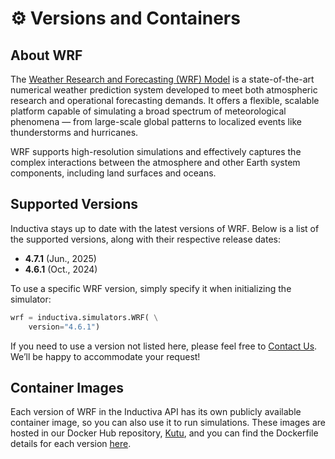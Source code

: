 # ⚙️ Versions and Containers

## About WRF
The [Weather Research and Forecasting (WRF) Model](https://www.mmm.ucar.edu/models/wrf) is a state-of-the-art numerical weather prediction system developed to meet both atmospheric research and operational forecasting demands. It offers a flexible, scalable platform capable of simulating a broad spectrum of meteorological phenomena — from large-scale global patterns to localized events like thunderstorms and hurricanes. 

WRF supports high-resolution simulations and effectively captures the complex interactions between the atmosphere and other Earth system components, including land surfaces and oceans.

## Supported Versions
Inductiva stays up to date with the latest versions of WRF. Below is a list of the supported versions, along with their respective release dates:

- **4.7.1** (Jun., 2025)
- **4.6.1** (Oct., 2024)

To use a specific WRF version, simply specify it when initializing the simulator:

```python
wrf = inductiva.simulators.WRF( \
    version="4.6.1")
```

If you need to use a version not listed here, please feel free to [Contact Us](mailto:support@inductiva.ai).
We’ll be happy to accommodate your request!

## Container Images
Each version of WRF in the Inductiva API has its own publicly available container image, 
so you can also use it to run simulations. These images are hosted in our Docker Hub repository, 
[Kutu](https://hub.docker.com/r/inductiva/kutu/tags?name=wrf), and you can find the 
Dockerfile details for each version [here](https://github.com/inductiva/kutu/tree/main/simulators/wrf).